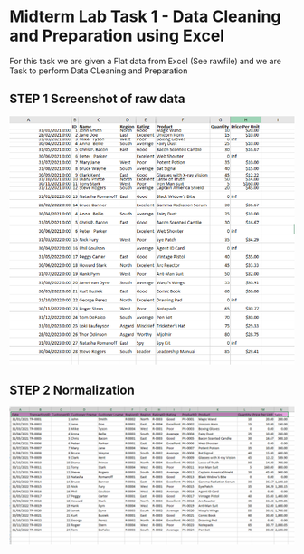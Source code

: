 # Midterm Lab Task 1 - Data Cleaning and Preparation using Excel
For this task we are given a Flat data from Excel (See rawfile) and we are Task to perform Data CLeaning and Preparation

## STEP 1 Screenshot of raw data
![screenshot](image/RAW.png)

## STEP 2 Normalization
![screenshot](image/normalization.png)
